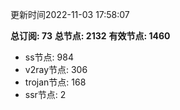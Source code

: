 更新时间2022-11-03 17:58:07

**总订阅: 73**
**总节点: 2132**
**有效节点: 1460**
- ss节点: 984
- v2ray节点: 306
- trojan节点: 168
- ssr节点: 2
